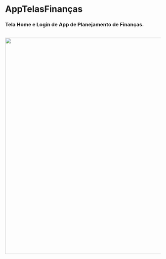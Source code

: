 # AppTelasFinanças
<div>
<h3>Tela Home e Login de App de Planejamento de Finanças.</h3> 
<br> <img src="https://user-images.githubusercontent.com/101026041/189771210-635dc35c-2f36-4182-a519-b9df6c236d7d.jpeg" width="700px" /> 
</div>
